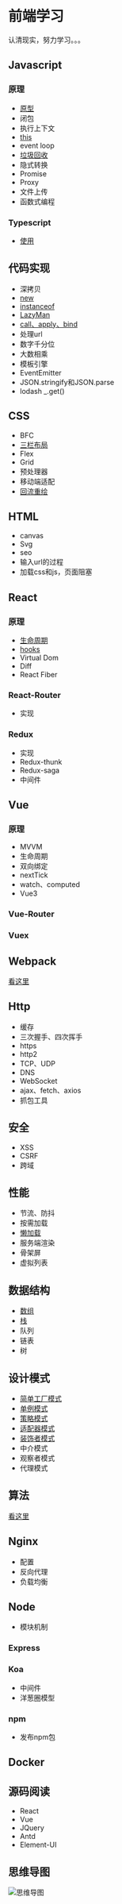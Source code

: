 # 前端学习

认清现实，努力学习。。。

## Javascript

### 原理

* [原型](./js/prototype.md)
* 闭包
* 执行上下文
* [this](./js/this.md)
* event loop
* [垃圾回收](./js/garbage.md)
* 隐式转换
* Promise
* Proxy
* 文件上传
* 函数式编程

### Typescript
* [使用](./typescript/typescript.md)

## 代码实现

* 深拷贝
* [new](./write/new.md)
* [instanceof](./write/instanceof.md)
* [LazyMan](./write/lazyman.md)
* [call、apply、bind](./write/call.md)
* 处理url
* 数字千分位
* 大数相乘
* 模板引擎
* EventEmitter
* JSON.stringify和JSON.parse
* lodash _.get()


## CSS

* BFC
* [三栏布局](./css/layout.md)
* Flex
* Grid
* 预处理器
* 移动端适配
* [回流重绘](./css/repaint.md)

## HTML

* canvas
* Svg
* seo
* 输入url的过程
* 加载css和js，页面阻塞

## React

### 原理

* [生命周期](./react/life-circle.md)
* [hooks](./react/hooks.md)
* Virtual Dom
* Diff
* React Fiber

### React-Router

* 实现

### Redux

* 实现
* Redux-thunk
* Redux-saga
* 中间件

## Vue

### 原理

* MVVM
* 生命周期
* 双向绑定
* nextTick
* watch、computed
* Vue3

### Vue-Router

### Vuex

## Webpack

[看这里](https://github.com/GrayFrost/Basic-Project)

## Http

* 缓存
* 三次握手、四次挥手
* https
* http2
* TCP、UDP
* DNS
* WebSocket
* ajax、fetch、axios
* 抓包工具

## 安全

* XSS
* CSRF
* 跨域

## 性能

* 节流、防抖
* 按需加载
* [懒加载](./write/lazyload.md)
* 服务端渲染
* 骨架屏
* 虚拟列表

## 数据结构

* [数组](./data-structure/array.md)
* [栈](./data-structure/stack.md)
* 队列
* 链表
* 树

## 设计模式

* [简单工厂模式](./design-pattern/factory-pattern.md)
* [单例模式](./design-pattern/singleton-pattern.md)
* [策略模式](./design-pattern/strategy-pattern.md)
* [适配器模式](./design-pattern/adaptor-pattern.md)
* [装饰者模式](./design-pattern/decorator-pattern.md)
* 中介模式
* 观察者模式
* 代理模式

## 算法

[看这里](https://github.com/GrayFrost/learn-alg)

## Nginx

* 配置
* 反向代理
* 负载均衡

## Node

* 模块机制

### Express

### Koa

* 中间件
* 洋葱圈模型

### npm

* 发布npm包

## Docker

## 源码阅读

* React
* Vue
* JQuery
* Antd
* Element-UI

## 思维导图

![思维导图](./shortcut/Front-End4.png)

